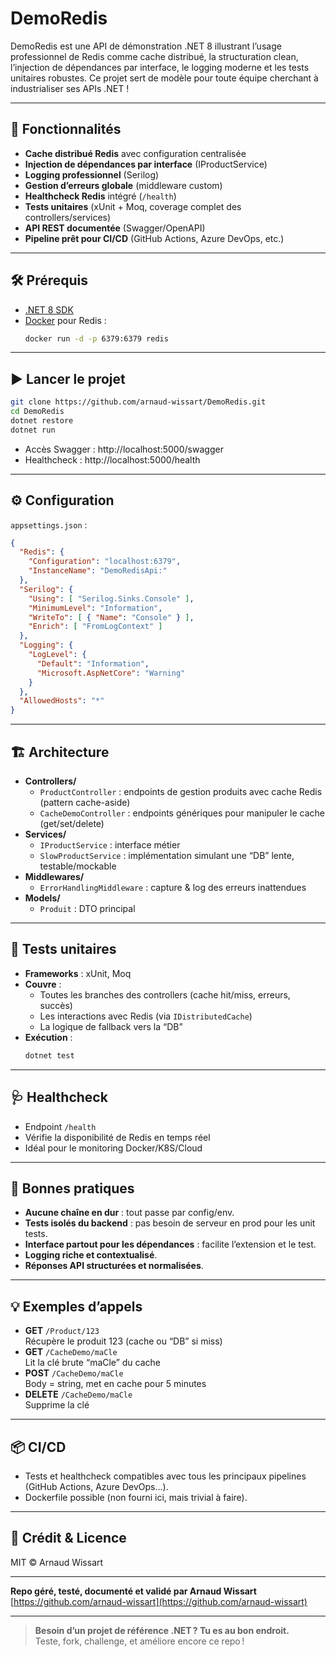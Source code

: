 # DemoRedis

DemoRedis est une API de démonstration .NET 8 illustrant l’usage professionnel de Redis comme cache distribué, la structuration clean, l’injection de dépendances par interface, le logging moderne et les tests unitaires robustes. Ce projet sert de modèle pour toute équipe cherchant à industrialiser ses APIs .NET !

---

## 🚀 Fonctionnalités

- **Cache distribué Redis** avec configuration centralisée
- **Injection de dépendances par interface** (IProductService)
- **Logging professionnel** (Serilog)
- **Gestion d’erreurs globale** (middleware custom)
- **Healthcheck Redis** intégré (`/health`)
- **Tests unitaires** (xUnit + Moq, coverage complet des controllers/services)
- **API REST documentée** (Swagger/OpenAPI)
- **Pipeline prêt pour CI/CD** (GitHub Actions, Azure DevOps, etc.)

---

## 🛠️ Prérequis

- [.NET 8 SDK](https://dotnet.microsoft.com/download)
- [Docker](https://www.docker.com/) pour Redis :
  ```bash
  docker run -d -p 6379:6379 redis
  ```

---

## ▶️ Lancer le projet

```bash
git clone https://github.com/arnaud-wissart/DemoRedis.git
cd DemoRedis
dotnet restore
dotnet run
```
- Accès Swagger : http://localhost:5000/swagger  
- Healthcheck : http://localhost:5000/health

---

## ⚙️ Configuration

`appsettings.json` :

```json
{
  "Redis": {
    "Configuration": "localhost:6379",
    "InstanceName": "DemoRedisApi:"
  },
  "Serilog": {
    "Using": [ "Serilog.Sinks.Console" ],
    "MinimumLevel": "Information",
    "WriteTo": [ { "Name": "Console" } ],
    "Enrich": [ "FromLogContext" ]
  },
  "Logging": {
    "LogLevel": {
      "Default": "Information",
      "Microsoft.AspNetCore": "Warning"
    }
  },
  "AllowedHosts": "*"
}
```

---

## 🏗️ Architecture

- **Controllers/**
  - `ProductController` : endpoints de gestion produits avec cache Redis (pattern cache-aside)
  - `CacheDemoController` : endpoints génériques pour manipuler le cache (get/set/delete)
- **Services/**
  - `IProductService` : interface métier
  - `SlowProductService` : implémentation simulant une “DB” lente, testable/mockable
- **Middlewares/**
  - `ErrorHandlingMiddleware` : capture & log des erreurs inattendues
- **Models/**
  - `Produit` : DTO principal

---

## 🧪 Tests unitaires

- **Frameworks** : xUnit, Moq
- **Couvre** :
  - Toutes les branches des controllers (cache hit/miss, erreurs, succès)
  - Les interactions avec Redis (via `IDistributedCache`)
  - La logique de fallback vers la “DB”
- **Exécution** :
  ```bash
  dotnet test
  ```

---

## 🩺 Healthcheck

- Endpoint `/health`  
- Vérifie la disponibilité de Redis en temps réel
- Idéal pour le monitoring Docker/K8S/Cloud

---

## 📝 Bonnes pratiques

- **Aucune chaîne en dur** : tout passe par config/env.
- **Tests isolés du backend** : pas besoin de serveur en prod pour les unit tests.
- **Interface partout pour les dépendances** : facilite l’extension et le test.
- **Logging riche et contextualisé**.
- **Réponses API structurées et normalisées**.

---

## 💡 Exemples d’appels

- **GET** `/Product/123`  
  Récupère le produit 123 (cache ou “DB” si miss)
- **GET** `/CacheDemo/maCle`  
  Lit la clé brute “maCle” du cache
- **POST** `/CacheDemo/maCle`  
  Body = string, met en cache pour 5 minutes
- **DELETE** `/CacheDemo/maCle`  
  Supprime la clé

---

## 📦 CI/CD

- Tests et healthcheck compatibles avec tous les principaux pipelines (GitHub Actions, Azure DevOps…).
- Dockerfile possible (non fourni ici, mais trivial à faire).

---

## 🏅 Crédit & Licence

MIT © Arnaud Wissart

---

**Repo géré, testé, documenté et validé par Arnaud Wissart**  
[https://github.com/arnaud-wissart](https://github.com/arnaud-wissart)

---

> **Besoin d’un projet de référence .NET ? Tu es au bon endroit.**  
> Teste, fork, challenge, et améliore encore ce repo !
